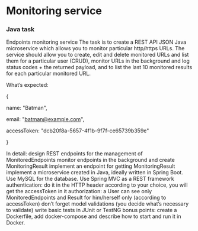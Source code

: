 # Monitoring service
### Java task

Endpoints monitoring service
The task is to create a REST API JSON Java microservice which allows you to monitor particular http/https URLs.
The service should allow you to
create, edit and delete monitored URLs and list them for a particular user (CRUD),
monitor URLs in the background and log status codes + the returned payload,
and to list the last 10 monitored results for each particular monitored URL.

What’s expected:

{

name: "Batman",

email: "batman@example.com",

accessToken: "dcb20f8a-5657-4f1b-9f7f-ce65739b359e"

}

In detail:
design REST endpoints for the management of MonitoredEndpoints
monitor endpoints in the background and create MonitoringResult
implement an endpoint for getting MonitoringResult
implement a microservice created in Java, ideally written in Spring Boot. Use MySQL for the database. Use Spring MVC as a REST framework
authentication: do it in the HTTP header according to your choice, you will get the accessToken in it
authorization: a User can see only MonitoredEndpoints and Result for him/herself only (according to accessToken)
don’t forget model validations (you decide what’s necessary to validate)
write basic tests in JUnit or TestNG
bonus points: create a Dockerfile, add docker-compose and describe how to start and run it in Docker.

